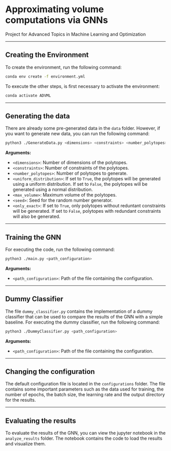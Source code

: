 # Approximating volume computations via GNNs
Project for Advanced Topics in Machine Learning and Optimization

---

## Creating the Environment

To create the environment, run the following command:

```bash
conda env create -f environment.yml
```

To execute the other steps, is first necessary to activate the environment:

```bash
conda activate ADVML
```
---




## Generating the data
There are already some pre-generated data in the `data` folder. However, if you want to generate new data, you can run the following command:

```bash
python3 ./GenerateData.py <dimensions> <constraints> <number_polytopes> <uniform_distribution> <max_volume> <seed> <only_exact>
```
**Arguments:**
- `<dimensions>`: Number of dimensions of the polytopes.
- `<constraints>`: Number of constraints of the polytopes.
- `<number_polytopes>`: Number of polytopes to generate.
- `<uniform_distribution>`: If set to `True`, the polytopes will be generated using a uniform distribution. If set to `False`, the polytopes will be generated using a normal distribution.
- `<max_volume>`: Maximum volume of the polytopes.
- `<seed>`: Seed for the random number generator.
- `<only_exact>`: If set to `True`, only polytopes without reduntant constraints will be generated. If set to `False`, polytopes with redundant constraints will also be generated.



---

## Training the GNN


For executing the code, run the following command:

```bash
python3 ./main.py <path_configuration>
```

**Arguments:**

- `<path_configuration>`: Path of the file containing the configuration.

---


## Dummy Classifier

The file `dummy_classifier.py` contains the implementation of a dummy classifier that can be used to compare the results of the GNN with a simple baseline. For executing the dummy classifier, run the following command:

```bash
python3 ./DummyClassifier.py <path_configuration>
```
**Arguments:**
- `<path_configuration>`: Path of the file containing the configuration.

---

## Changing the configuration

The default configuration file is located in the `configurations` folder.
The file contains some important parameters such as the data used for training, the number of epochs, the batch size, the learning rate and the output directory for the results.

---

## Evaluating the results
To evaluate the results of the GNN, you can view the jupyter notebook in the `analyze_results` folder. The notebook contains the code to load the results and visualize them.